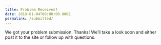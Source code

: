 ```yaml
---
title: Problem Received!
date: 2019-01-04T00:00:00.000Z
permalink: /submitted/
---
```


We got your problem submission. Thanks! We’ll take a look soon and either post it to the site or follow up with questions.